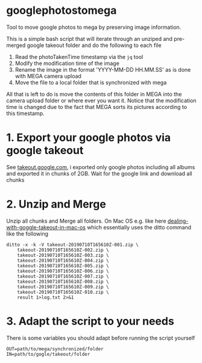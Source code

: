 # googlephotostomega
Tool to move google photos to mega by preserving image information.

This is a simple bash script that will iterate through an unziped and pre-merged google takeout folder and do the following to each file
1. Read the photoTakenTime timestamp via the `jq` tool
2. Modify the modification time of the image
3. Rename the image in the format 'YYYY-MM-DD HH.MM.SS' as is done with MEGA camera upload
4. Move the file to a local folder that is synchronized with mega

All that is left to do is move the contents of this folder in MEGA into the camera upload folder or where ever you want it. Notice that the modification time is changed due to the fact that MEGA sorts its pictures according to this timestamp.

# 1. Export your google photos via google takeout
See [takeout.google.com](takeout.google.com), i exported only google photos including all albums and exported it in chunks of 2GB. Wait for the google link and download all chunks

# 2. Unzip and Merge
Unzip all chunks and Merge all folders. On Mac OS e.g. like here [dealing-with-goggle-takeout-in-mac-os](https://codingstick.com/2019/07/12/dealing-with-goggle-takeout-in-mac-os/) which essentially uses the ditto command like the following
```
ditto -x -k -V takeout-20190710T165610Z-001.zip \
	takeout-20190710T165610Z-002.zip \
	takeout-20190710T165610Z-003.zip \
	takeout-20190710T165610Z-004.zip \
	takeout-20190710T165610Z-005.zip \
	takeout-20190710T165610Z-006.zip \
	takeout-20190710T165610Z-007.zip \
	takeout-20190710T165610Z-008.zip \
	takeout-20190710T165610Z-009.zip \
	takeout-20190710T165610Z-010.zip \
	result 1>log.txt 2>&1
```

# 3. Adapt the script to your needs
There is some variables you should adapt before running the script yourself
```
OUT=path/to/mega/synchronized/folder
IN=path/to/gogle/takeout/folder
```

